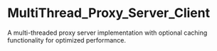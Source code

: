 # MultiThread_Proxy_Server_Client
A multi-threaded proxy server implementation with optional caching functionality for optimized performance. 
